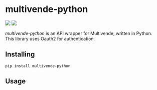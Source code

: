 # multivende-python
![](https://img.shields.io/badge/version-0.1.0-success) ![](https://img.shields.io/badge/Python-3.8%20|%203.9%20|%203.10%20|%203.11-4B8BBE?logo=python&logoColor=white)  

*multivende-python* is an API wrapper for Multivende, written in Python.  
This library uses Oauth2 for authentication.
## Installing
```
pip install multivende-python
```
## Usage
